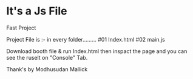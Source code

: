 # It's a Js File
Fast Project 

Project File is :-
in every folder.........
#01  Index.html
#02  main.js


Download booth file & run Index.html  then inspact the page and you can see the ruselt on "Console" Tab.



Thank's by 
Modhusudan Mallick
